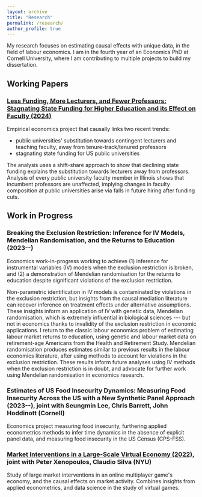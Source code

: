 ```yaml
---
layout: archive
title: "Research"
permalink: /research/
author_profile: true
---
```


My research focuses on estimating causal effects with unique data, in the field of labour economics.
I am in the fourth year of an Economics PhD at Cornell University, where I am contributing to multiple projects to build my dissertation.

## Working Papers

### [Less Funding, More Lecturers, and Fewer Professors: Stagnating State Funding for Higher Education and its Effect on Faculty (2024)](https://github.com/shoganhennessy/state-funding-faculty/blob/main/state-funding-faculty-2024.pdf)

Empirical economics project that causally links two recent trends:

- public universities' substitution towards contingent lecturers and teaching faculty, away from tenure-track/tenured professors
- stagnating state funding for US public universities

The analysis uses a shift-share approach to show that declining state funding explains the substitution towards lecturers away from professors.
Analysis of every public university faculty member in Illinois shows that incumbent professors are unaffected, implying changes in faculty composition at public universities arise via falls in future hiring after funding cuts.

## Work in Progress

### Breaking the Exclusion Restriction: Inference for IV Models, Mendelian Randomisation, and the Returns to Education (2023--)

Economics work-in-progress working to achieve (1) inference for instrumental variables (IV) models when the exclusion restriction is broken, and (2) a demonstration of Mendelian randomisation for the returns to education despite significant violations of the exclusion restriction.

Non-parametric identification in IV models is contaminated by violations in the exclusion restriction, but insights from the causal mediation literature can recover inference on treatment effects under alternative assumptions.
These insights inform an application of IV with genetic data, Mendelian randomisation, which is extremely influential in biological sciences --- but not in economics thanks to invalidity of the exclusion restriction in economic applications.
I return to the classic labour economics problem of estimating labour market returns to education, using genetic and labour market data on retirement-age Americans from the Health and Retirement Study.
Mendelian randomisation produces estimates similar to previous results in the labour economics literature, after using methods to account for violations in the exclusion restriction.
These results inform future analyses using IV methods when the exclusion restriction is in doubt, and advocate for further work using Mendelian randomisation in economics research.

### Estimates of US Food Insecurity Dynamics: Measuring Food Insecurity Across the US with a New Synthetic Panel Approach (2023--), joint with Seungmin Lee, Chris Barrett, John Hoddinott (Cornell)

Economics project measuring food insecurity, furthering applied econometrics methods to infer time dynamics in the absence of explicit panel data, and measuring food insecurity in the US Census (CPS-FSS).

### [Market Interventions in a Large-Scale Virtual Economy (2022),](https://doi.org/10.48550/arXiv.2210.07970) joint with Peter Xenopoulos, Claudio Silva (NYU)

Study of large market interventions in an online multiplayer game's economy, and the causal effects on market activity.
Combines insights from applied econometrics, and data science in the study of virtual games.
